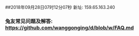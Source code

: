 ##2018年09月28日07时12分07秒 新址: 159.65.163.240
### 兔友常见问题及解答: https://github.com/wanggonging/d/blob/w/FAQ.md
